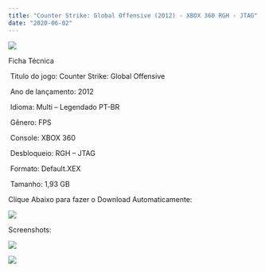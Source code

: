 ```yaml
---
title: "Counter Strike: Global Offensive (2012) - XBOX 360 RGH - JTAG"
date: "2020-06-02"
---
```


![](https://1.bp.blogspot.com/-RxRSr-UluWM/XtWgeftra0I/AAAAAAAAJIA/OCRu-iE28X8Q3RA5S8nfZPZIlwM1eS_mgCK4BGAsYHg/s320/Screenshot_1.png)

Ficha Técnica

 Titulo do jogo: Counter Strike: Global Offensive

 Ano de lançamento: 2012

 Idioma: Multi – Legendado PT-BR

 Gênero: FPS

 Console: XBOX 360

 Desbloqueio: RGH – JTAG

 Formato: Default.XEX

 Tamanho: 1,93 GB

Clique Abaixo para fazer o Download Automaticamente:

[![](https://1.bp.blogspot.com/-eNerQjlxWXg/Xsyoy1YwxPI/AAAAAAAAG8o/qs-0XGNQDR4jSn0uGinE3EzKZZ6GoZnEACPcBGAYYCw/s1600/LINK1.png)](https://zee.gl/HLnbyBGT)

Screenshots:

[![](https://1.bp.blogspot.com/-Wmg5vykXg9g/XtWgd2i9C8I/AAAAAAAAJH8/H7vaYNdzKtUqTI7cRFl5ES9jtB8VWK2twCK4BGAsYHg/w400-h225/maxresdefault{df0b4067d4cf89da3ca8e6c7a68e90e99b01985f87ec33497998002e9f13b411}2B{df0b4067d4cf89da3ca8e6c7a68e90e99b01985f87ec33497998002e9f13b411}25284{df0b4067d4cf89da3ca8e6c7a68e90e99b01985f87ec33497998002e9f13b411}2529.jpg)](https://1.bp.blogspot.com/-Wmg5vykXg9g/XtWgd2i9C8I/AAAAAAAAJH8/H7vaYNdzKtUqTI7cRFl5ES9jtB8VWK2twCK4BGAsYHg/maxresdefault{df0b4067d4cf89da3ca8e6c7a68e90e99b01985f87ec33497998002e9f13b411}2B{df0b4067d4cf89da3ca8e6c7a68e90e99b01985f87ec33497998002e9f13b411}25284{df0b4067d4cf89da3ca8e6c7a68e90e99b01985f87ec33497998002e9f13b411}2529.jpg)

[![](https://1.bp.blogspot.com/-X6HkEr5hAzA/XtWgdJdO8iI/AAAAAAAAJH4/UvJngWjLT20_d4GrF7NlRvNXzTDZxnZfQCK4BGAsYHg/w400-h225/maxresdefault{df0b4067d4cf89da3ca8e6c7a68e90e99b01985f87ec33497998002e9f13b411}2B{df0b4067d4cf89da3ca8e6c7a68e90e99b01985f87ec33497998002e9f13b411}25283{df0b4067d4cf89da3ca8e6c7a68e90e99b01985f87ec33497998002e9f13b411}2529.jpg)](https://1.bp.blogspot.com/-X6HkEr5hAzA/XtWgdJdO8iI/AAAAAAAAJH4/UvJngWjLT20_d4GrF7NlRvNXzTDZxnZfQCK4BGAsYHg/maxresdefault{df0b4067d4cf89da3ca8e6c7a68e90e99b01985f87ec33497998002e9f13b411}2B{df0b4067d4cf89da3ca8e6c7a68e90e99b01985f87ec33497998002e9f13b411}25283{df0b4067d4cf89da3ca8e6c7a68e90e99b01985f87ec33497998002e9f13b411}2529.jpg)

